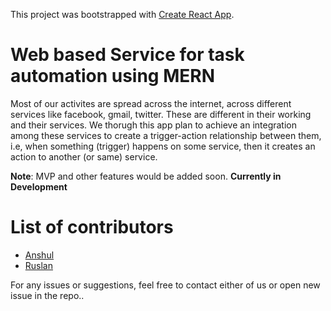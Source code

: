 This project was bootstrapped with [Create React App](https://github.com/facebookincubator/create-react-app).

# Web based Service for task automation using MERN

Most of our activites are spread across the internet, across different services like facebook, gmail, twitter. These are different in their working and their services. We thorugh this app plan to achieve an integration among these services to create a trigger-action relationship between them, i.e, when something (trigger) happens on some service, then it creates an action to another (or same) service.

**Note**: MVP and other features would be added soon.
**Currently in Development**

# List of contributors
* [Anshul](https://github.com/Anshul2166)
* [Ruslan](https://github.com/ruslan4k)

For any issues or suggestions, feel free to contact either of us or open new issue in the repo..
